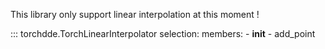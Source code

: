 
This library only support linear interpolation at this moment !

::: torchdde.TorchLinearInterpolator
    selection:
        members:
            - __init__
            - add_point
